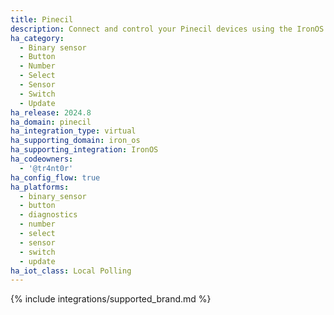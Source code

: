 ```yaml
---
title: Pinecil
description: Connect and control your Pinecil devices using the IronOS integration
ha_category:
  - Binary sensor
  - Button
  - Number
  - Select
  - Sensor
  - Switch
  - Update
ha_release: 2024.8
ha_domain: pinecil
ha_integration_type: virtual
ha_supporting_domain: iron_os
ha_supporting_integration: IronOS
ha_codeowners:
  - '@tr4nt0r'
ha_config_flow: true
ha_platforms:
  - binary_sensor
  - button
  - diagnostics
  - number
  - select
  - sensor
  - switch
  - update
ha_iot_class: Local Polling
---
```


{% include integrations/supported_brand.md %}
